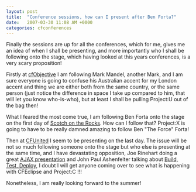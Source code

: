 ```yaml
---
layout: post
title:  "Conference sessions, how can I present after Ben Forta?"
date:   2007-03-30 11:08 AM +0000
categories: cfconferences
---
```

Finally the sessions are up for all the conferences, which for me, gives me an idea of when I shall be presenting, and more importantly who I shall be following onto the stage, which having looked at this years conferences, is a very scary proposition! 

Firstly at <a href="http://www.cfobjective.com/conference/index.cfm?event=page.schedule">cfObjective</a> I am following Mark Mandel, another Mark, and I am sure everyone is going to confuse his Australian accent for my London accent and thing we are either both from the same country, or the same person (just notice the difference in space I take up compared to him, that will let you know who-is-who), but at least I shall be pulling Project:U out of the bag then!

What I feared the most come true, I am following Ben Forta onto the stage on the first day of <a href="http://scotch.scottishcfug.com/agenda.cfm">Scotch on the Rocks</a>. How can I follow that? Project:X is going to have to be really damned amazing to follow Ben "The Force" Forta! 

Then at <a href="http://cfunited.com/go/schedule">CFUnited</a> I seem to be presenting on the last day. The issue will be not so much following someone onto the stage but who else is presenting at the same time, and I have devastating opposition, Joe Rinehart doing a great <a href="http://cfunited.com/go/topics#topic-1300">AJAX presentation</a> and John Paul Ashenfelter talking about <a href="http://cfunited.com/go/topics#topic-1304">Build, Test, Deploy</a>, I doubt I will get anyone coming over to see what is happening with CFEclipse and Project:C !!!

Nonetheless, I am really looking forward to the summer!